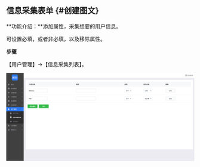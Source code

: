 ## 信息采集表单 {#创建图文}

**功能介绍：**添加属性，采集想要的用户信息。

可设置必填，或者非必填，以及移除属性。

**步骤**

【用户管理】→【信息采集列表】。

![](/assets/信息采集列表.png)


